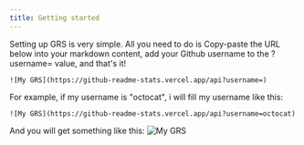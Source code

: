 ```yaml
---
title: Getting started
---
```


Setting up GRS is very simple. All you need to do is Copy-paste the URL below into your markdown content, add your Github username to the ?username= value, and that's it!

```
![My GRS](https://github-readme-stats.vercel.app/api?username=)
```


For example, if my username is "octocat", i will fill my username like this:

```
![My GRS](https://github-readme-stats.vercel.app/api?username=octocat)
```
And you will get something like this:
![My GRS](https://github-readme-stats.vercel.app/api?username=octocat)

